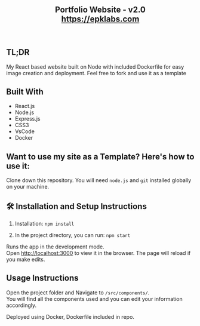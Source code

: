 <h2 align="center">
  Portfolio Website - v2.0<br/>
  <a href="https://epklabs.com" target="_blank">https://epklabs.com</a>
</h2>

<br/>




## TL;DR
My React based website built on Node with included Dockerfile for easy image creation and deployment. Feel free to fork and use it as a template

## Built With

- React.js
- Node.js
- Express.js
- CSS3
- VsCode
- Docker



## Want to use my site as a Template? Here's how to use it:

Clone down this repository. You will need `node.js` and `git` installed globally on your machine.

## 🛠 Installation and Setup Instructions

1. Installation: `npm install`

2. In the project directory, you can run: `npm start`

Runs the app in the development mode.\
Open [http://localhost:3000](http://localhost:3000) to view it in the browser.
The page will reload if you make edits.

## Usage Instructions

Open the project folder and Navigate to `/src/components/`. <br/>
You will find all the components used and you can edit your information accordingly.

Deployed using Docker, Dockerfile included in repo. 




